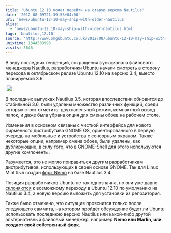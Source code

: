 ```yaml
---
title: 'Ubuntu 12.10 может перейти на старую версию Nautilus'
date: '2012-08-09T21:39:53+04:00'
uri: 'news/ubuntu-12-10-may-ship-with-older-nautilus'
alias: 
  - 'news/ubuntu-12.10-may-ship-with-older-nautilus.html'
tags: 'Nautilus,12.10'
source: 'http://www.omgubuntu.co.uk/2012/08/ubuntu-12-10-may-ship-with-older-but-more-featured-nautilus'
unixtime: 1344533993
visits: 3646
---
```

В виду последних тенденций, сокращения функционала файлового менеджера Nautilus, разработчики Ubuntu начали смотреть в сторону перехода в октябрьском релизе Ubuntu 12.10 на версию 3.4, вместо планируемой 3.6.

 [![](img/2012/08/09/21-00/nautilus-3-5-4-4-7598946570-o.jpg)](img/2012/08/09/21-00/nautilus-3-5-4-4-7598946570-o.jpg)

В последних выпусках Nautilus 3.5, которая впоследствии обновится до стабильной 3.6, были удалены множество различных функций, среди которых стоит отметить: двухпанельный режим, компактный вывод папок, и даже была убрана опция для смены обоев на рабочем столе.

Изменения в основном связаны с чисткой интерфейса для нового фирменного дистрибутива GNOME OS, ориентированного в первую очередь на мобильные и устройства с сенсорным экраном. Также некоторые опции, например смена обоев, были удалены, как дублирующие, в силу того, что в GNOME-Shell для этого используются другие компоненты.

Разумеется, это не могло понравиться другим разработчикам дистрибутивов, использующих в своей основе GNOME. Так для Linux Mint был создан [форк Nemo](apps/nemo) на базе Nautilus 3.4.

Позиция разработчиков Ubuntu не так однозначна, но они уже давно [склоняются](https://bugs.launchpad.net/ubuntu/+source/nautilus/+bug/1034080) к возможному переходу в Ubuntu 12.10 по умолчанию на Nautilus 3.4, а новую версию выложить для установки из репозитория.

Также было отмечено, что ситуация прояснится только после следующего саммита, на котором пройдёт обсуждение будет ли Ubuntu использовать последнюю версию Nautilus или какой-либо другой альтернативный файловый менеджер, например **Nemo или Marlin, или создаст свой собственный форк**.
